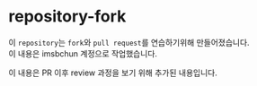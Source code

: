 # repository-fork
이 `repository`는 `fork`와 `pull request`를 연습하기위해 만들어졌습니다.  
이 내용은 imsbchun 계정으로 작업했습니다.

이 내용은 PR 이후 review 과정을 보기 위해 추가된 내용입니다.

